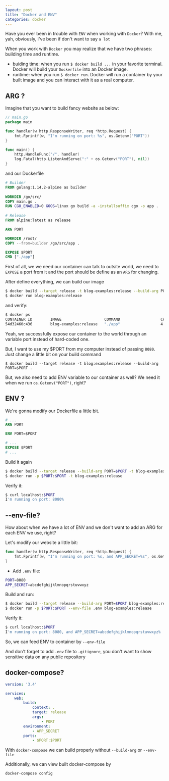 ```yaml
---
layout: post
title: "Docker and ENV"
categories: docker 
---
```


Have you ever been in trouble with `ENV` when working with `Docker`? With me, yah, obviously, I've been if don't want to say `a lot`

When you work with `Docker` you may realize that we have two phrases: building time and runtime. 
- buiding time: when you run `$ docker build ...` in your favorite terminal. Docker will build your `Dockerfile` into an Docker image.
- runtime: when you run `$ docker run`. Docker will run a container by your built image and you can interact with it as a real computer.

## ARG ?
Imagine that you want to build fancy website as below:

```go
// main.go
package main

func handler(w http.ResponseWriter, req *http.Request) {
    fmt.Fprintf(w, "I'm running on port: %s", os.Getenv("PORT"))
}

func main() {
    http.HandleFunc("/", handler)
    log.Fatal(http.ListenAndServe(":" + os.Getenv("PORT"), nil))
}
```

and our Dockerfile

```dockerfile
# Builder
FROM golang:1.14.2-alpine as builder
  
WORKDIR /go/src/
COPY main.go .
RUN CGO_ENABLED=0 GOOS=linux go build -a -installsuffix cgo -o app .
 
# Release 
FROM alpine:latest as release

ARG PORT

WORKDIR /root/
COPY --from=builder /go/src/app .

EXPOSE $PORT
CMD ["./app"]
```

First of all, we we need our container can talk to outsite world, we need to `EXPOSE` a port from it and the port should be define as an `ARG` for changing.

After define everything, we can build our image

```bash
$ docker build --target release -t blog-examples:release --build-arg PORT=8080 .
$ docker run blog-examples:release
```

and verify:

```bash
$ docker ps
CONTAINER ID        IMAGE                   COMMAND                  CREATED             STATUS              PORTS                    NAMES
54d32460c436        blog-examples:release   "./app"                  4 minutes ago       Up 4 minutes        8080/tcp                 affectionate_bhaskara
```
Yeah, we successfully expose our container to the world through an variable port instead of hard-coded one.

But, I want to use my $PORT from my computer instead of passing `8080`. Just change a little bit on your build command
```shell
$ docker build --target release -t blog:examples:release --build-arg PORT=$PORT .
```

But, we also need to add ENV variable to our container as well? We need it when we run `os.Getenv("PORT")`, right?

## ENV ?

We're gonna modify our Dockerfile a little bit.

```dockerfile
# ...
ARG PORT

ENV PORT=$PORT

# ...
EXPOSE $PORT
# ...
```

Build it again
```bash
$ docker build --target release --build-arg PORT=$PORT -t blog-examples:release .
$ docker run -p $PORT:$PORT -t blog-examples:release
```

Verify it:
```bash
$ curl localhost:$PORT
I'm running on port: 8080% 
```

## --env-file? 
How about when we have a lot of ENV and we don't want to add an ARG for each ENV we use, right?

Let's modify our website a little bit:

```go
func handler(w http.ResponseWriter, req *http.Request) {
    fmt.Fprintf(w, "I'm running on port: %s, and APP_SECRET=%s", os.Getenv("PORT"), os.Getenv("APP_SECRET"))
}
```

- Add `.env` file:
```bash
PORT=8080
APP_SECRET=abcdefghijklmnopqrstuvwxyz
```

Build and run:
```bash
$ docker build --target release --build-arg PORT=$PORT blog-examples:release .
$ docker run -p $PORT:$PORT --env-file .env blog-examples:release
```

Verify it:
```bash
$ curl localhost:$PORT
I'm running on port: 8080, and APP_SECRET=abcdefghijklmnopqrstuvwxyz% 
```

So, we can feed ENV to container by `--env-file`

And don't forget to add `.env` file to `.gitignore`, you don't want to show sensitive data on any public repository

## docker-compose?

```yml
version: '3.4'

services:
    web:
        build:
            context: .
            target: release
            args:
                - PORT
        environment:
            - APP_SECRET
        ports:
            - $PORT:$PORT
```

With `docker-compose` we can build properly without `--build-arg` or `--env-file`

Additionally, we can view built docker-compose by
```bash
docker-compose config
```
